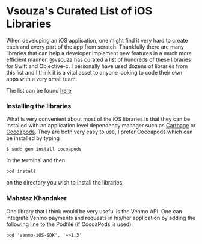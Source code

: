 # Vsouza's Curated List of iOS Libraries


When developing an iOS application, one might find it very hard to create
each and every part of the app from scratch. Thankfully there are many libraries
that can help a developer implement new features in a much more efficient manner.
@vsouza has curated a list of hundreds of these libraries for Swift and
Objective-c. I personally have used dozens of libraries from this list and I
think it is a vital asset to anyone looking to code their own apps with a very
small team.


The list can be found [here](https://github.com/vsouza/awesome-ios)


### Installing the libraries

What is very convenient about most of the iOS libraries is that they can be
installed with an application level dependency manager such as [Carthage](https://github.com/Carthage/Carthage) or
[Cocoapods](https://cocoapods.org/). They are both very easy to use, I prefer
Cocoapods which can be installed by typing


```
$ sudo gem install cocoapods
```

In the terminal and then

```
pod install
```
on the directory you wish to install the libraries.

### Mahataz Khandaker
One library that I think would be very useful is the Venmo API. One can integrate Venmo payments and requests in his/her application by adding the following line to the Podfile (if CocoaPods is used):
```
pod 'Venmo-iOS-SDK', '~>1.3'
```
